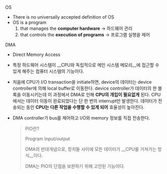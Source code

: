 OS

+ There is no universally accepted definition of OS
+ OS is a program
  1. that manages the __computer hardware__ -> 하드웨어 관리
  2. that controls the __execution of programs__ -> 프로그램 실행을 제어



DMA

+ Direct Memory Access

+ 특정 하드웨어 시스템이 __CPU와 독립적으로 메인 시스템 메모리__에 접근할 수 있게 해주는 컴퓨터 시스템의 기능이다.

+ 처음에 CPU가 I/O transaction을 initiate하면, device의 데이터는 device controller에 의해 local buffer로 이동한다.  device controller가 데이터의 한 블록을 이동시키는데 이 과정에서 DMA로 인해 __CPU의 개입이 필요없게__ 된다. CPU에서는 데이터 이동이 완료되었다는 단 한 번의 interrupt만 발생한다. 데이터가 전송되는 동안 __CPU는 다른 작업을 수행할 수 있게 되어__ 효율성이 높아진다. 

+ DMA controller가 bus를 제어하고 I/O와 memory 정보를 직접 전송한다.

  > PIO란?
  >
  > Program Input/output 
  >
  > DMA의 반대개념으로, 장치들 사이에 모든 데이터가 __CPU를 거쳐가는 방식__이다.
  >
  > DMA는 PIO의 단점을 보완하기 위해 고안된 기능이다. 



